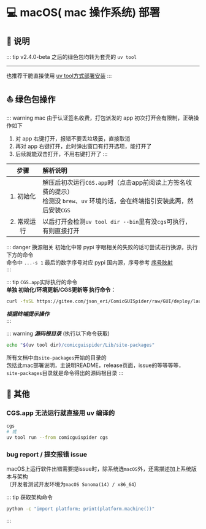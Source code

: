 # 💻 macOS( mac 操作系统) 部署

## 📑 说明

::: tip v2.4.0-beta 之后的绿色包均转为套壳的 `uv tool`

---

也推荐干脆直接使用 [uv tool方式部署安装](/deploy/quick-start#1-下载--部署)
:::

## ⛵️ 绿色包操作

::: warning mac 由于认证签名收费，打包派发的 app 初次打开会有限制，正确操作如下

1. 对 app 右键打开，报错不要丢垃圾篓，直接取消
2. 再对 app 右键打开，此时弹出窗口有打开选项，能打开了
3. 后续就能双击打开，不用右键打开了
:::

|   步骤    | 解析说明 |
|:------:|:-----------------------------------|
| 1. 初始化   | 解压后初次运行`CGS.app`时（点击app前阅读上方签名收费的提示）<br>检测没 `brew`、`uv` 环境的话，会在终端指引安装此两，然后安装`CGS` |
| 2. 常规运行   | 以后打开会检测`uv tool dir --bin`里有没`cgs`可执行，有则直接打开 |

::: danger 换源相关
初始化中带 pypi 字眼相关的失败的话可尝试进行换源，执行下方的命令  
命令中 `...-s 1` 最后的数字序号对应 pypi 国内源，序号参考 [序号映射](/config/#pypi%E6%BA%90-pypi-source)  
:::

::: tip `CGS.app`实际执行的命令  
**单独 初始化/环境更新/CGS更新等 执行命令：**
```bash
curl -fsSL https://gitee.com/json_eri/ComicGUISpider/raw/GUI/deploy/launcher/mac/init.bash | bash -s 1
```
_**根据终端提示操作**_  
:::


::: warning _**源码根目录**_ (执行以下命令获取)
```bash
echo "$(uv tool dir)/comicguispider/Lib/site-packages"
```

所有文档中由`site-packages`开始的目录的  
包括此mac部署说明，主说明README，release页面，issue的等等等等，  
`site-packages`目录就是命令得出的源码根目录
:::

## 🔰 其他

### CGS.app 无法运行就直接用 uv 编译的

```bash
cgs
# 或
uv tool run --from comicguispider cgs
```

### bug report / 提交报错 issue

macOS上运行软件出错需要提issue时，除系统选`macOS`外，还需描述加上系统版本与架构  
（开发者测试开发环境为`macOS Sonoma(14) / x86_64`）

::: tip 获取架构命令
```bash
python -c "import platform; print(platform.machine())"
```
:::
